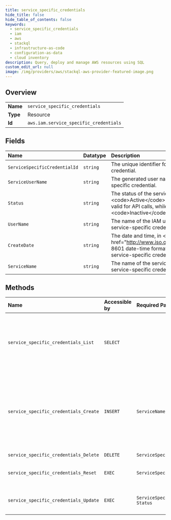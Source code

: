 ```yaml
---
title: service_specific_credentials
hide_title: false
hide_table_of_contents: false
keywords:
  - service_specific_credentials
  - iam
  - aws    
  - stackql
  - infrastructure-as-code
  - configuration-as-data
  - cloud inventory
description: Query, deploy and manage AWS resources using SQL
custom_edit_url: null
image: /img/providers/aws/stackql-aws-provider-featured-image.png
---
```

  
    

## Overview
<table><tbody>
<tr><td><b>Name</b></td><td><code>service_specific_credentials</code></td></tr>
<tr><td><b>Type</b></td><td>Resource</td></tr>
<tr><td><b>Id</b></td><td><code>aws.iam.service_specific_credentials</code></td></tr>
</tbody></table>

## Fields
| Name | Datatype | Description |
|:-----|:---------|:------------|
| `ServiceSpecificCredentialId` | `string` | The unique identifier for the service-specific credential. |
| `ServiceUserName` | `string` | The generated user name for the service-specific credential. |
| `Status` | `string` | The status of the service-specific credential. &lt;code&gt;Active&lt;/code&gt; means that the key is valid for API calls, while &lt;code&gt;Inactive&lt;/code&gt; means it is not. |
| `UserName` | `string` | The name of the IAM user associated with the service-specific credential. |
| `CreateDate` | `string` | The date and time, in &lt;a href="http://www.iso.org/iso/iso8601"&gt;ISO 8601 date-time format&lt;/a&gt;, when the service-specific credential were created. |
| `ServiceName` | `string` | The name of the service associated with the service-specific credential. |
## Methods
| Name | Accessible by | Required Params | Description |
|:-----|:--------------|:----------------|:------------|
| `service_specific_credentials_List` | `SELECT` |  | Returns information about the service-specific credentials associated with the specified IAM user. If none exists, the operation returns an empty list. The service-specific credentials returned by this operation are used only for authenticating the IAM user to a specific service. For more information about using service-specific credentials to authenticate to an Amazon Web Services service, see &lt;a href="https://docs.aws.amazon.com/codecommit/latest/userguide/setting-up-gc.html"&gt;Set up service-specific credentials&lt;/a&gt; in the CodeCommit User Guide. |
| `service_specific_credentials_Create` | `INSERT` | `ServiceName, UserName` | &lt;p&gt;Generates a set of credentials consisting of a user name and password that can be used to access the service specified in the request. These credentials are generated by IAM, and can be used only for the specified service. &lt;/p&gt; &lt;p&gt;You can have a maximum of two sets of service-specific credentials for each supported service per user.&lt;/p&gt; &lt;p&gt;You can create service-specific credentials for CodeCommit and Amazon Keyspaces (for Apache Cassandra).&lt;/p&gt; &lt;p&gt;You can reset the password to a new service-generated value by calling &lt;a&gt;ResetServiceSpecificCredential&lt;/a&gt;.&lt;/p&gt; &lt;p&gt;For more information about service-specific credentials, see &lt;a href="https://docs.aws.amazon.com/IAM/latest/UserGuide/id_credentials_ssh-keys.html"&gt;Using IAM with CodeCommit: Git credentials, SSH keys, and Amazon Web Services access keys&lt;/a&gt; in the &lt;i&gt;IAM User Guide&lt;/i&gt;.&lt;/p&gt; |
| `service_specific_credentials_Delete` | `DELETE` | `ServiceSpecificCredentialId` | Deletes the specified service-specific credential. |
| `service_specific_credentials_Reset` | `EXEC` | `ServiceSpecificCredentialId` | Resets the password for a service-specific credential. The new password is Amazon Web Services generated and cryptographically strong. It cannot be configured by the user. Resetting the password immediately invalidates the previous password associated with this user. |
| `service_specific_credentials_Update` | `EXEC` | `ServiceSpecificCredentialId, Status` | Sets the status of a service-specific credential to &lt;code&gt;Active&lt;/code&gt; or &lt;code&gt;Inactive&lt;/code&gt;. Service-specific credentials that are inactive cannot be used for authentication to the service. This operation can be used to disable a user's service-specific credential as part of a credential rotation work flow. |
